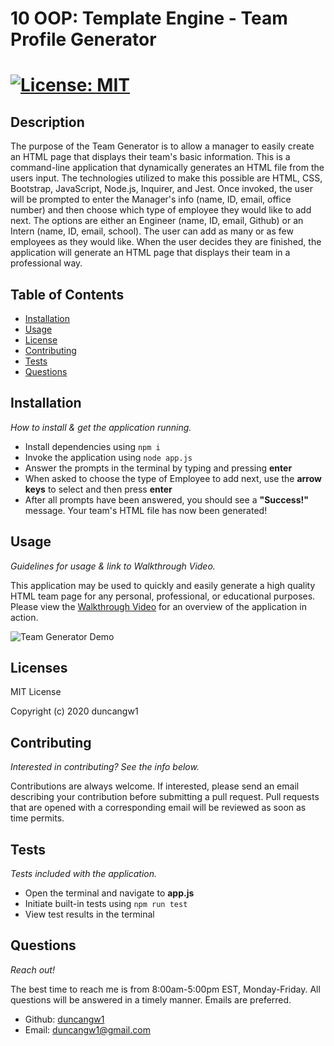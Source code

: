 # 10 OOP: Template Engine - Team Profile Generator

# [![License: MIT](https://img.shields.io/badge/License-MIT-yellow.svg)](https://opensource.org/licenses/MIT)

## Description

The purpose of the Team Generator is to allow a manager to easily create an HTML page that displays their team's basic information. This is a command-line application that dynamically generates an HTML file from the users input. The technologies utilized to make this possible are HTML, CSS, Bootstrap, JavaScript, Node.js, Inquirer, and Jest. Once invoked, the user will be prompted to enter the Manager's info (name, ID, email, office number) and then choose which type of employee they would like to add next. The options are either an Engineer (name, ID, email, Github) or an Intern (name, ID, email, school). The user can add as many or as few employees as they would like. When the user decides they are finished, the application will generate an HTML page that displays their team in a professional way.

## Table of Contents

- [Installation](#installation)
- [Usage](#usage)
- [License](#licenses)
- [Contributing](#contributing)
- [Tests](#tests)
- [Questions](#questions)

## Installation

_How to install & get the application running._

- Install dependencies using `npm i`
- Invoke the application using `node app.js`
- Answer the prompts in the terminal by typing and pressing **enter**
- When asked to choose the type of Employee to add next, use the **arrow keys** to select and then press **enter**
- After all prompts have been answered, you should see a **"Success!"** message. Your team's HTML file has now been generated!

## Usage

_Guidelines for usage & link to Walkthrough Video._

This application may be used to quickly and easily generate a high quality HTML team page for any personal, professional, or educational purposes. Please view the [Walkthrough Video](#) for an overview of the application in action.

![Team Generator Demo](#)

## Licenses

MIT License

Copyright (c) 2020 duncangw1

## Contributing

_Interested in contributing? See the info below._

Contributions are always welcome. If interested, please send an email describing your contribution before submitting a pull request. Pull requests that are opened with a corresponding email will be reviewed as soon as time permits.

## Tests

_Tests included with the application._

- Open the terminal and navigate to **app.js**
- Initiate built-in tests using `npm run test`
- View test results in the terminal

## Questions

_Reach out!_

The best time to reach me is from 8:00am-5:00pm EST, Monday-Friday. All questions will be answered in a timely manner. Emails are preferred.

- Github: [duncangw1](https://github.com/duncangw1)
- Email: duncangw1@gmail.com
